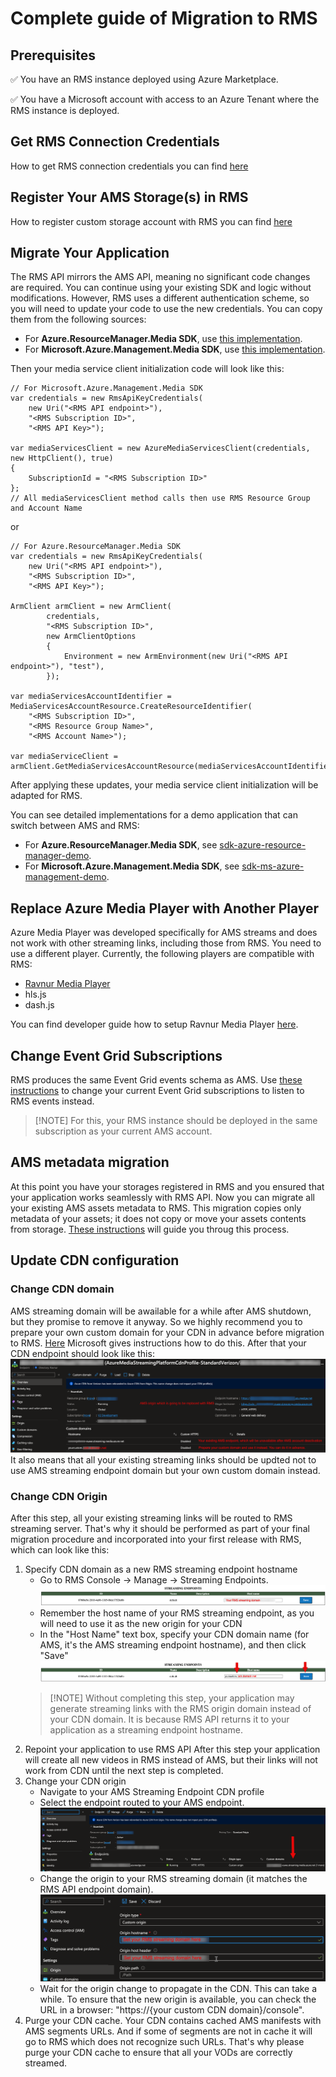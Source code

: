 # Complete guide of Migration to RMS

## Prerequisites

✅ You have an RMS instance deployed using Azure Marketplace.

✅ You have a Microsoft account with access to an Azure Tenant where the RMS instance is deployed.

## Get RMS Connection Credentials

How to get RMS connection credentials you can find [here](how-to-get-credentials.md)

## Register Your AMS Storage(s) in RMS

How to register custom storage account with RMS you can find [here](custom-storage.md)

## Migrate Your Application

The RMS API mirrors the AMS API, meaning no significant code changes are required. You can continue using your existing SDK and logic without modifications. However, RMS uses a different authentication scheme, so you will need to update your code to use the new credentials. You can copy them from the following sources:

* For **Azure.ResourceManager.Media SDK**, use [this implementation](../sdk-azure-resource-manager-demo/RmsApiKeyCredentials.cs).
* For **Microsoft.Azure.Management.Media SDK**, use [this implementation](../sdk-ms-azure-management-demo/RmsApiKeyCredentials.cs).

Then your media service client initialization code will look like this:

```CSharp
// For Microsoft.Azure.Management.Media SDK
var credentials = new RmsApiKeyCredentials(
    new Uri("<RMS API endpoint>"),
    "<RMS Subscription ID>",
    "<RMS API Key>");

var mediaServicesClient = new AzureMediaServicesClient(credentials, new HttpClient(), true)
{
    SubscriptionId = "<RMS Subscription ID>"
};
// All mediaServicesClient method calls then use RMS Resource Group and Account Name
```

or

```CSharp
// For Azure.ResourceManager.Media SDK
var credentials = new RmsApiKeyCredentials(
    new Uri("<RMS API endpoint>"),
    "<RMS Subscription ID>",
    "<RMS API Key>");

ArmClient armClient = new ArmClient(
        credentials,
        "<RMS Subscription ID>",
        new ArmClientOptions
        {
            Environment = new ArmEnvironment(new Uri("<RMS API endpoint>"), "test"),
        });

var mediaServicesAccountIdentifier = MediaServicesAccountResource.CreateResourceIdentifier(
    "<RMS Subscription ID>",
    "<RMS Resource Group Name>",
    "<RMS Account Name>");

var mediaServiceClient = armClient.GetMediaServicesAccountResource(mediaServicesAccountIdentifier)
```

After applying these updates, your media service client initialization will be adapted for RMS.

You can see detailed implementations for a demo application that can switch between AMS and RMS:

* For **Azure.ResourceManager.Media SDK**, see [sdk-azure-resource-manager-demo](../sdk-azure-resource-manager-demo).
* For **Microsoft.Azure.Management.Media SDK**, see [sdk-ms-azure-management-demo](../sdk-ms-azure-management-demo).

## Replace Azure Media Player with Another Player

Azure Media Player was developed specifically for AMS streams and does not work with other streaming links, including those from RMS. You need to use a different player. Currently, the following players are compatible with RMS:

* [Ravnur Media Player](https://strmsdemo.z13.web.core.windows.net/)
* hls.js
* dash.js

You can find developer guide how to setup Ravnur Media Player [here](ravnur-player-instructions.md).

## Change Event Grid Subscriptions

RMS produces the same Event Grid events schema as AMS. Use [these instructions](monitoring.md) to change your current Event Grid subscriptions to listen to RMS events instead.

> [!NOTE] For this, your RMS instance should be deployed in the same subscription as your current AMS account.

## AMS metadata migration

At this point you have your storages registered in RMS and you ensured that your application works seamlessly with RMS API. Now you can migrate all your existing AMS assets metadata to RMS. This migration copies only metadata of your assets; it does not copy or move your assets contents from storage. [These instructions](data-migration.md) will guide you throug this process.

## Update CDN configuration

### Change CDN domain

AMS streaming domain will be awailable for a while after AMS shutdown, but they promise to remove it anyway. So we highly recommend you to prepare your own custom domain for your CDN in advance before migration to RMS. [Here](https://learn.microsoft.com/en-us/azure/cdn/cdn-map-content-to-custom-domain) Microsoft gives instructions how to do this. After that your CDN endpoint should look like this:
![CDN before RMS migration](img/cdn-before-rms-migration.png)
It also means that all your existing streaming links should be updted not to use AMS streaming endpoint domain but your own custom domain instead.

### Change CDN Origin

After this step, all your existing streaming links will be routed to RMS streaming server. That's why it should be performed as part of your final migration procedure and incorporated into your first release with RMS, which can look like this:

1. Specify CDN domain as a new RMS streaming endpoint hostname
   * Go to RMS Console -> Manage -> Streaming Endpoints.
     ![RMS Console endpoints](img/endpoints-console-origin.PNG)
   * Remember the host name of your RMS streaming endpoint, as you will need to use it as the new origin for your CDN
   * In the "Host Name" text box, specify your CDN domain name (for AMS, it's the AMS streaming endpoint hostname), and then click "Save"
     ![Change endpoint host name](img/endpoints-console-changed.PNG)
   > [!NOTE] Without completing this step, your application may generate streaming links with the RMS origin domain instead of your CDN domain. It is because RMS API returns it to your application as a streaming endpoint hostname.
2. Repoint your application to use RMS API
   After this step your application will create all new videos in RMS instead of AMS, but their links will not work from CDN until the next step is completed.
3. Change your CDN origin
   * Navigate to your AMS Streaming Endpoint CDN profile
   * Select the endpoint routed to your AMS endpoint. ![Ams endpoint location](img/cdn-update-1.png)
   * Change the origin to your RMS streaming domain (it matches the RMS API endpoint domain). ![Change CDN origin](img/cdn-update-2.png)
   * Wait for the origin change to propagate in the CDN. This can take a while. To ensure that the new origin is available, you can check the URL in a browser: "https://{your custom CDN domain}/console".
4. Purge your CDN cache.
   Your CDN contains cached AMS manifests with AMS segments URLs. And if some of segments are not in cache it will go to RMS which does not recognize such URLs. That's why please purge your CDN cache to ensure that all your VODs are correctly streamed.
